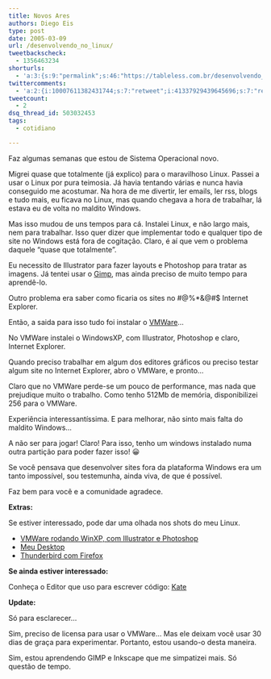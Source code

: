 ```yaml
---
title: Novos Ares
authors: Diego Eis
type: post
date: 2005-03-09
url: /desenvolvendo_no_linux/
tweetbackscheck:
  - 1356463234
shorturls:
  - 'a:3:{s:9:"permalink";s:46:"https://tableless.com.br/desenvolvendo_no_linux";s:7:"tinyurl";s:26:"https://tinyurl.com/3gerlws";s:4:"isgd";s:19:"https://is.gd/TPbpEf";}'
twittercomments:
  - 'a:2:{i:10007611382431744;s:7:"retweet";i:41337929439645696;s:7:"retweet";}'
tweetcount:
  - 2
dsq_thread_id: 503032453
tags:
  - cotidiano

---
```

Faz algumas semanas que estou de Sistema Operacional novo.
          
Migrei quase que totalmente (já explico) para o maravilhoso Linux. Passei a usar o Linux por pura teimosia. Já havia tentando várias e nunca havia conseguido me acostumar. Na hora de me divertir, ler emails, ler rss, blogs e tudo mais, eu ficava no Linux, mas quando chegava a hora de trabalhar, lá estava eu de volta no maldito Windows. 

Mas isso mudou de uns tempos para cá. Instalei Linux, e não largo mais, nem para trabalhar. Isso quer dizer que implementar todo e qualquer tipo de site no Windows está fora de cogitação. Claro, é aí que vem o problema daquele &#8220;quase que totalmente&#8221;.
          
Eu necessito de Illustrator para fazer layouts e Photoshop para tratar as imagens. Já tentei usar o [Gimp][1], mas ainda preciso de muito tempo para aprendê-lo.
          

          
Outro problema era saber como ficaria os sites no #@%*&@#$ Internet Explorer. 

Então, a saida para isso tudo foi instalar o [VMWare][2]&#8230; 
          
No VMWare instalei o WindowsXP, com Illustrator, Photoshop e claro, Internet Explorer.
          
Quando preciso trabalhar em algum dos editores gráficos ou preciso testar algum site no Internet Explorer, abro o VMWare, e pronto&#8230;
          
Claro que no VMWare perde-se um pouco de performance, mas nada que prejudique muito o trabalho. Como tenho 512Mb de memória, disponibilizei 256 para o VMWare. 

Experiência interessantíssima. E para melhorar, não sinto mais falta do maldito Windows&#8230;
          
A não ser para jogar! Claro! Para isso, tenho um windows instalado numa outra partição para poder fazer isso! 😀 

Se você pensava que desenvolver sites fora da plataforma Windows era um tanto impossível, sou testemunha, ainda viva, de que é possível.
          
Faz bem para você e a comunidade agradece. 

**Extras:**
          
Se estiver interessado, pode dar uma olhada nos shots do meu Linux. 

  * [VMWare rodando WinXP, com Illustrator e Photoshop][3]
  * [Meu Desktop][4]
  * [Thunderbird com Firefox][5]

**Se ainda estiver interessado:**
          
Conheça o Editor que uso para escrever código: [Kate][6] 

**Update:**
          
Só para esclarecer&#8230;
          
Sim, preciso de licensa para usar o VMWare&#8230; Mas ele deixam você usar 30 dias de graça para experimentar. Portanto, estou usando-o desta maneira.
          
Sim, estou aprendendo GIMP e Inkscape que me simpatizei mais. Só questão de tempo.

 [1]: https://www.gimp.org/
 [2]: https://www.vmware.com/
 [3]: https://tableless.com.br/eyesmiles/imagens/linux/tela3.png
 [4]: https://tableless.com.br/eyesmiles/imagens/linux/tela1.png
 [5]: https://tableless.com.br/eyesmiles/imagens/linux/tela2.png
 [6]: https://kate.kde.org/